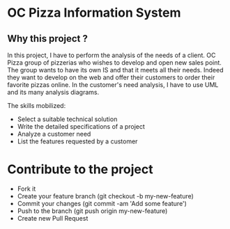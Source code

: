 # OC Pizza Information System

## Why this project ? 
In this project, I have to perform the analysis of the needs of a client. OC Pizza group of pizzerias who wishes to develop and open new sales point. The group wants to have its own IS and that it meets all their needs.
Indeed they want to develop on the web and offer their customers to order their favorite pizzas online.
In the customer's need analysis, I have to use UML and its many analysis diagrams.

The skills mobilized:
* Select a suitable technical solution
* Write the detailed specifications of a project
* Analyze a customer need
* List the features requested by a customer


# Contribute to the project


* Fork it
* Create your feature branch (git checkout -b my-new-feature)
* Commit your changes (git commit -am 'Add some feature')
* Push to the branch (git push origin my-new-feature)
* Create new Pull Request